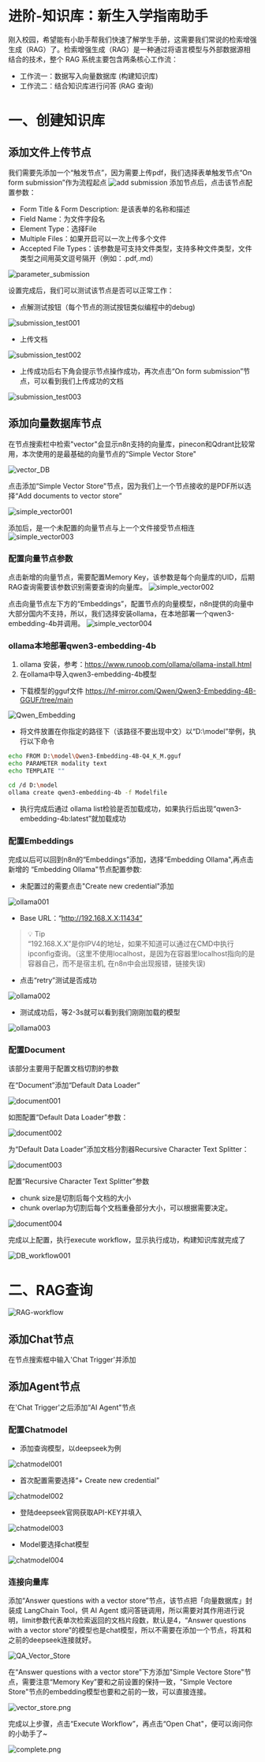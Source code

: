 #  进阶-知识库：新生入学指南助手 
刚入校园，希望能有小助手帮我们快速了解学生手册，这需要我们常说的检索增强生成（RAG）了。检索增强生成（RAG）是一种通过将语言模型与外部数据源相结合的技术，整个 RAG 系统主要包含两条核心工作流：

- 工作流一：数据写入向量数据库 (构建知识库)
- 工作流二：结合知识库进行问答 (RAG 查询)
# 一、创建知识库
## 添加文件上传节点
我们需要先添加一个“触发节点”，因为需要上传pdf，我们选择表单触发节点“On form submission”作为流程起点
![add submission](static/add_submission.png)
添加节点后，点击该节点配置参数：
- Form Title & Form Description: 是该表单的名称和描述
- Field Name：为文件字段名
- Element Type：选择File
- Multiple Files：如果开启可以一次上传多个文件
- Accepted File Types：该参数是可支持文件类型，支持多种文件类型，文件类型之间用英文逗号隔开（例如：.pdf,.md）

![parameter_submission](static/parameter_submission.png)

设置完成后，我们可以测试该节点是否可以正常工作：

- 点解测试按钮（每个节点的测试按钮类似编程中的debug)

![submission_test001](static/submission_test001.png)

- 上传文档
  
![submission_test002](static/submission_test002.png)

- 上传成功后右下角会提示节点操作成功，再次点击“On form submission”节点，可以看到我们上传成功的文档

![submission_test003](static/submission_test003.png)

## 添加向量数据库节点
在节点搜索栏中检索"vector"会显示n8n支持的向量库，pinecon和Qdrant比较常用，本次使用的是最基础的向量节点的“Simple Vector Store"

![vector_DB](static/vector_DB.png)

点击添加“Simple Vector Store"节点，因为我们上一个节点接收的是PDF所以选择“Add documents to vector store”

![simple_vector001](static/simple_vector001.png)

添加后，是一个未配置的向量节点与上一个文件接受节点相连
![simple_vector003](static/simple_vector003.png)

### 配置向量节点参数

点击新增的向量节点，需要配置Memory Key，该参数是每个向量库的UID，后期RAG查询需要该参数识别需要查询的向量库。
![simple_vector002](static/simple_vector002.png)

点击向量节点左下方的“Embeddings”，配置节点的向量模型，n8n提供的向量中大部分国内不支持，所以，我们选择安装ollama，在本地部署一个qwen3-embedding-4b并调用。
![simple_vector004](static/simple_vector004.png)

### ollama本地部署qwen3-embedding-4b
1. ollama 安装，参考：https://www.runoob.com/ollama/ollama-install.html
2. 在ollama中导入qwen3-embedding-4b模型
- 下载模型的gguf文件 https://hf-mirror.com/Qwen/Qwen3-Embedding-4B-GGUF/tree/main

![Qwen_Embedding](static/Qwen_Embedding.png)

- 将文件放置在你指定的路径下（该路径不要出现中文）以“D:\model”举例，执行以下命令
```bash
echo FROM D:\model\Qwen3-Embedding-4B-Q4_K_M.gguf
echo PARAMETER modality text
echo TEMPLATE ""

cd /d D:\model
ollama create qwen3-embedding-4b -f Modelfile
```
- 执行完成后通过 ollama list检验是否加载成功，如果执行后出现“qwen3-embedding-4b:latest”就加载成功

### 配置Embeddings
完成以后可以回到n8n的“Embeddings”添加，选择“Embedding Ollama",再点击新增的 “Embedding Ollama"节点配置参数:

- 未配置过的需要点击"Create new credential"添加

![ollama001](static/ollama001.png)

- Base URL：“http://192.168.X.X:11434”
> 💡 Tip  
>“192.168.X.X”是你IPV4的地址，如果不知道可以通过在CMD中执行ipconfig查询。（这里不使用localhost，是因为在容器里localhost指向的是容器自己，而不是宿主机, 在n8n中会出现报错，链接失误)

- 点击“retry”测试是否成功

![ollama002](static/ollama002.png)

- 测试成功后，等2-3s就可以看到我们刚刚加载的模型
  
![ollama003](static/ollama003.png)

### 配置Document
该部分主要用于配置文档切割的参数

在“Document”添加“Default Data Loader”

![document001](static/document001.png)

如图配置“Default Data Loader”参数：

![document002](static/document002.png)

为“Default Data Loader”添加文档分割器Recursive Character Text Splitter：

![document003](static/document003.png)

配置“Recursive Character Text Splitter”参数

- chunk size是切割后每个文档的大小
- chunk overlap为切割后每个文档重叠部分大小，可以根据需要决定。

![document004](static/document004.png)

完成以上配置，执行execute workflow，显示执行成功，构建知识库就完成了

![DB_workflow001](static/DB_workflow001.png)

# 二、RAG查询

![RAG-workflow](static/RAG-workflow.png)

## 添加Chat节点
在节点搜索框中输入'Chat Trigger'并添加

## 添加Agent节点
在'Chat Trigger'之后添加“AI Agent"节点

### 配置Chatmodel

- 添加查询模型，以deepseek为例

![chatmodel001](static/chatmodel001.png)

- 首次配置需要选择“+ Create new credential”
  
![chatmodel002](static/chatmodel002.png)

- 登陆deepseek官网获取API-KEY并填入
  
![chatmodel003](static/chatmodel003.png)

- Model要选择chat模型

![chatmodel004](static/chatmodel004.png)

### 连接向量库

添加“Answer questions with a vector store”节点，该节点把「向量数据库」封装成 LangChain Tool，供 AI Agent 或问答链调用，所以需要对其作用进行说明，limit参数代表单次检索返回的文档片段数，默认是4，“Answer questions with a vector store”的模型也是chat模型，所以不需要在添加一个节点，将其和之前的deepseek连接就好。

![QA_Vector_Store](static/QA_Vector_Store.png)

在“Answer questions with a vector store”下方添加"Simple Vectore Store"节点，需要注意“Memory Key”要和之前设置的保持一致，"Simple Vectore Store"节点的embedding模型也要和之前的一致，可以直接连接。

![vector_store.png](static/vector_store.png)

完成以上步骤，点击“Execute Workflow”，再点击“Open Chat"，便可以询问你的小助手了~

![complete.png](static/complete.png)
